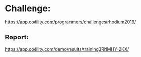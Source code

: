 ﻿# Challenge: 
https://app.codility.com/programmers/challenges/rhodium2019/

## Report:
https://app.codility.com/demo/results/training3RNMHY-2KX/